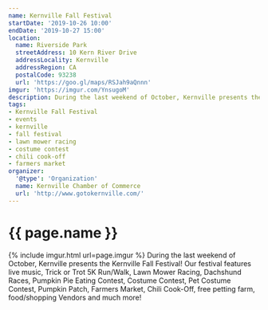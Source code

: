```yaml
---
name: Kernville Fall Festival
startDate: '2019-10-26 10:00'
endDate: '2019-10-27 15:00'
location:
  name: Riverside Park
  streetAddress: 10 Kern River Drive
  addressLocality: Kernville
  addressRegion: CA
  postalCode: 93238
  url: 'https://goo.gl/maps/RSJah9aQnnn'
imgur: 'https://imgur.com/YnsugoM'
description: During the last weekend of October, Kernville presents the Kernville Fall Festival!
tags:
- Kernville Fall Festival
- events
- kernville
- fall festival
- lawn mower racing
- costume contest
- chili cook-off
- farmers market
organizer:
  '@type': 'Organization'
  name: Kernville Chamber of Commerce
  url: 'http://www.gotokernville.com/'
---
```

# {{ page.name }}
{% include imgur.html url=page.imgur %}
During the last weekend of October, Kernville presents the Kernville Fall Festival!
Our festival features live music, Trick or Trot 5K Run/Walk, Lawn Mower Racing,
Dachshund Races, Pumpkin Pie Eating Contest, Costume Contest, Pet Costume Contest,
Pumpkin Patch, Farmers Market, Chili Cook-Off, free petting farm, food/shopping
Vendors and much more!
